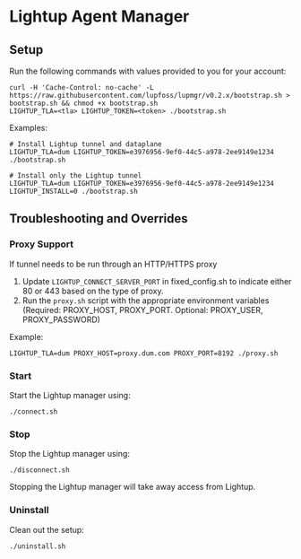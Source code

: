 # Lightup Agent Manager

## Setup

Run the following commands with values provided to you for your account:

```
curl -H 'Cache-Control: no-cache' -L https://raw.githubusercontent.com/lupfoss/lupmgr/v0.2.x/bootstrap.sh > bootstrap.sh && chmod +x bootstrap.sh
LIGHTUP_TLA=<tla> LIGHTUP_TOKEN=<token> ./bootstrap.sh
```

Examples:

```
# Install Lightup tunnel and dataplane
LIGHTUP_TLA=dum LIGHTUP_TOKEN=e3976956-9ef0-44c5-a978-2ee9149e1234 ./bootstrap.sh

# Install only the Lightup tunnel
LIGHTUP_TLA=dum LIGHTUP_TOKEN=e3976956-9ef0-44c5-a978-2ee9149e1234 LIGHTUP_INSTALL=0 ./bootstrap.sh
```

## Troubleshooting and Overrides

### Proxy Support

If tunnel needs to be run through an HTTP/HTTPS proxy

1. Update `LIGHTUP_CONNECT_SERVER_PORT` in fixed_config.sh to indicate either 80 or 443 based on the type of proxy.
2. Run the `proxy.sh` script with the appropriate environment variables (Required: PROXY_HOST, PROXY_PORT. Optional: PROXY_USER, PROXY_PASSWORD)

Example:
```
LIGHTUP_TLA=dum PROXY_HOST=proxy.dum.com PROXY_PORT=8192 ./proxy.sh
```

### Start

Start the Lightup manager using:

```
./connect.sh
```

### Stop

Stop the Lightup manager using:

```
./disconnect.sh
```

Stopping the Lightup manager will take away access from Lightup.


### Uninstall

Clean out the setup:

```
./uninstall.sh
```

